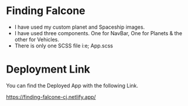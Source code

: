 # Finding Falcone

- I have used my custom planet and Spaceship images.
- I have used three components. One for NavBar, One for Planets & the other for Vehicles.
- There is only one SCSS file i:e; App.scss

# Deployment Link

You can find the Deployed App with the following Link.

https://finding-falcone-cj.netlify.app/
